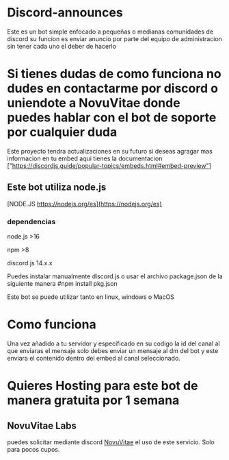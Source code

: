 # Discord-announces
Este es un bot simple enfocado a pequeñas o medianas comunidades de discord su funcion es enviar anuncio por parte del equipo de administracion sin tener cada uno el deber de hacerlo


# Si tienes dudas de como funciona no dudes en contactarme por discord o uniendote a NovuVitae donde puedes hablar con el bot de soporte por cualquier duda #

Este proyecto tendra actualizaciones en su futuro si deseas agragar mas informacion en tu embed aqui tienes la documentacion ["https://discordjs.guide/popular-topics/embeds.html#embed-preview"]

## Este bot utiliza node.js 

[NODE.JS https://nodejs.org/es](https://nodejs.org/es)

### dependencias 

node.js >16

npm >8

discord.js 14.x.x

Puedes instalar manualmente discord.js o usar el archivo package.json de la siguiente manera #npm install pkg.json

Este bot se puede utilizar tanto en linux, windows o MacOS

# Como funciona 

Una vez añadido a tu servidor y especificado en su codigo la id del canal al que enviaras el mensaje solo debes enviar un mensaje al dm del bot y este enviara el contenido dentro del embed al canal seleccionado.

# Quieres Hosting para este bot de manera gratuita por 1 semana #
## NovuVitae Labs 
puedes solicitar mediante discord [NovuVitae](https://discord.gg/BMdVRYudak) el uso de este servicio.
Solo para pocos cupos.
